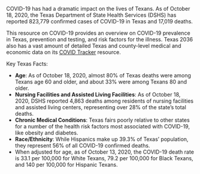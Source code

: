 COVID-19 has had a dramatic impact on the lives of Texans. As of October 18, 2020, the Texas Department of State Health Services (DSHS) has reported 823,779 confirmed cases of COVID-19 in Texas and 17,019 deaths.

This resource on COVID-19 provides an overview on COVID-19 prevalence in Texas, prevention and testing, and risk factors for the illness. Texas 2036 also has a vast amount of detailed Texas and county-level medical and economic data on its [COVID Tracker](https://texas2036.shinyapps.io/covid_tracker/) resource.

Key Texas Facts:

* **Age**:  As of October 18, 2020, almost 80% of Texas deaths were among Texans age 60 and older, and about 33% were among Texans 80 and older.
* **Nursing Facilities and Assisted Living Facilities**:  As of October 18, 2020, DSHS reported 4,863 deaths among residents of nursing facilities and assisted living centers, representing over 28% of the state’s total deaths.
* **Chronic Medical Conditions**:  Texas fairs poorly relative to other states for a number of the health risk factors most associated with COVID-19, like obesity and diabetes.
* **Race/Ethnicity**:  While Hispanics make up 39.3% of Texas’ population, they represent 56% of all COVID-19 confirmed deaths.
* When adjusted for age, as of October 13, 2020, the COVID-19 death rate is 33.1 per 100,000 for White Texans, 79.2 per 100,000 for Black Texans, and 140 per 100,000 for Hispanic Texans.
